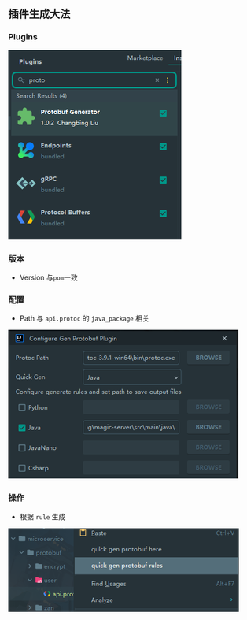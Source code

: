 ## 插件生成大法

### Plugins

![img.png](img.png)

### 版本
- Version 与`pom`一致

### 配置
- Path 与 `api.protoc` 的 `java_package` 相关

![img_1.png](img_1.png)

### 操作
- 根据 `rule` 生成

![img_2.png](img_2.png)
